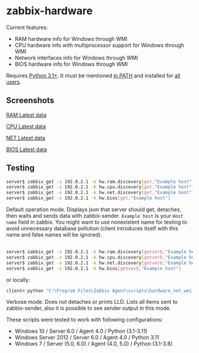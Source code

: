 # zabbix-hardware
Current features:
- RAM hardware info for Windows through WMI
- CPU hardware info with multiprocessor support for Windows through WMI
- Network interfaces info for Windows through WMI
- BIOS hardware info for Windows through WMI

Requires [Python 3.1+](https://www.python.org/downloads/windows/). It must be mentioned [in PATH](https://github.com/nobody43/zabbix-hardware/blob/master/screenshots/python-installation1.png) and installed for [all users](https://github.com/nobody43/zabbix-hardware/blob/master/screenshots/python-installation2.png).

## Screenshots
[RAM Latest data](https://raw.githubusercontent.com/nobody43/zabbix-hardware/master/screenshots/hardware-ram-items.png)

[CPU Latest data](https://raw.githubusercontent.com/nobody43/zabbix-hardware/master/screenshots/hardware-cpu-items.png)

[NET Latest data](https://raw.githubusercontent.com/nobody43/zabbix-hardware/master/screenshots/hardware-net-items.png)

[BIOS Latest data](https://raw.githubusercontent.com/nobody43/zabbix-hardware/master/screenshots/hardware-bios-items.png)

## Testing
```bash
server$ zabbix_get -s 192.0.2.1 -k hw.ram.discovery[get,"Example host"]
server$ zabbix_get -s 192.0.2.1 -k hw.cpu.discovery[get,"Example host"]
server$ zabbix_get -s 192.0.2.1 -k hw.net.discovery[get,"Example host"]
server$ zabbix_get -s 192.0.2.1 -k hw.bios[get,"Example host"]
```
Default operation mode. Displays json that server should get, detaches, then waits and sends data with zabbix-sender. `Example host` is your `Host name` field in zabbix. You might want to use nonexistent name for testing to avoid unnecessary database pollution (client introduces itself with this name and false names will be ignored).
<br /><br />

```bash
server$ zabbix_get -s 192.0.2.1 -k hw.ram.discovery[getverb,"Example host"]
server$ zabbix_get -s 192.0.2.1 -k hw.cpu.discovery[getverb,"Example host"]
server$ zabbix_get -s 192.0.2.1 -k hw.net.discovery[getverb,"Example host"]
server$ zabbix_get -s 192.0.2.1 -k hw.bios[getverb,"Example host"]
```
or locally:
```cmd
client> python "C:\Program Files\Zabbix Agent\scripts\hardware_net_wmi.py" getverb "Example host"
```
Verbose mode. Does not detaches or prints LLD. Lists all items sent to zabbix-sender, also it is possible to see sender output in this mode.

These scripts were tested to work with following configurations:

- Windows 10 / Server 6.0 / Agent 4.0 / Python (3.1-3.11)
- Windows Server 2012 / Server 6.0 / Agent 4.0 / Python 3.11
- Windows 7 / Server (5.0, 6.0) / Agent (4.0, 5.0) / Python (3.1-3.8)
